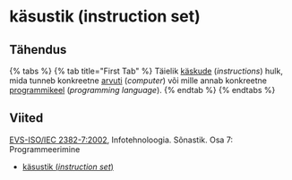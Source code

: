 # käsustik (instruction set)

## Tähendus

{% tabs %}
{% tab title="First Tab" %}
Täielik [käskude](kaesk-instruction.md) (_instructions_) hulk, mida tunneb konkreetne [arvuti](arvuti-computer.md) (_computer_) või mille annab konkreetne [programmikeel](programmeerimiskeel-programming-language.md) (_programming language_).
{% endtab %}
{% endtabs %}

## Viited

[EVS-ISO/IEC 2382-7:2002](http://www.evs.ee/tooted/evs-iso-iec-2382-7-2002), Infotehnoloogia. Sõnastik. Osa 7: Programmeerimine

* [käsustik (_instruction set_)](https://www.eki.ee/dict/its/index.cgi?Q=D0FDBFD5-6C03-1014-88DC-FC5F0DBED45A\&F=GUID\&C01=1\&C02=0\&C10=1)
